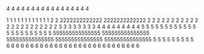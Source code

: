 4
4
4
4
4
4
4
4
4
4
4
4
4
4
4
4
4

1
1
1
1
1
1
1
1
1
1
1
1
2
2
2222222222222
2222222222222
2
2
2
2
2
2
2
2
2
2
2
2
2
2
2
2
2
2
2
2
2
2
3
3
3
3
3
3
3
3
4
4
4
4
4
4
4
4
4
5
5
5
5
5
5
5
5
5
5
5
5
5
5
5
5
5
5
5
5
5
5
555555555555555
555555555555555
555555555555555
555555555555555
555555555555555
5
5
5
5
5
5
5
5
5
6
6
6
6
6
6
6
6
6
6
6
6
6
6
6
6
6
6
6
6
6
6
6
6
6
6
6
6
